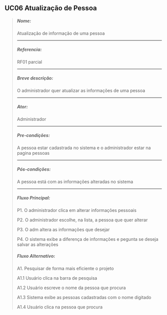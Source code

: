 ## UC06 Atualização de Pessoa
> ##### Nome:
> 
> Atualização de informação de uma pessoa
> <hr>
> 
> ##### Referencia:
> 
> RF01 parcial
> <hr>
> 
> ##### Breve descrição:
> 
> O administrador quer atualizar as informações de uma pessoa
> <hr>
> 
> ##### Ator:
> 
> Administrador
> <hr>
> 
> ##### Pre-condições:
> 
> A pessoa estar cadastrada no sistema e o administrador estar na pagina pessoas
> <hr>
> 
> ##### Pós-condições:
> 
> A pessoa está com as informações alteradas no sistema
> <hr>
> 
> ##### Fluxo Principal:
> 
> P1. O administrador clica em alterar informações pessoais
> 
> P2. O administrador escolhe, na lista, a pessoa que quer alterar
> 
> P3. O adm altera as informações que desejar
> 
> P4. O sistema exibe a diferença de informações e pegunta se deseja salvar as alterações
> 
> ##### Fluxo Alternativo:
> 
> A1. Pesquisar de forma mais eficiente o projeto
> 
> A1.1 Usuário clica na barra de pesquisa
> 
> A1.2 Usuário escreve o nome da pessoa que procura
> 
> A1.3 Sistema exibe as pessoas cadastradas com o nome digitado
> 
> A1.4 Usuário clica na pessoa que procura
